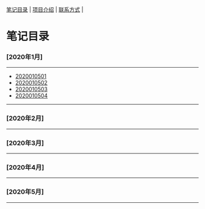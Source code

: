 [笔记目录](笔记目录.markdown) | [项目介绍](2111index.md) | [联系方式](2111index.md) |

# 笔记目录

### [2020年1月]
-----------------------------------------------------------------
* [2020010501](文章/2020010501.markdown)
* [2020010502](文章/2020010502.markdown)
* [2020010503](文章/产品海报.html)
* [2020010504](文章/产品海报.markdown)
-----------------------------------------------------------------
### [2020年2月]
-----------------------------------------------------------------
### [2020年3月]
-----------------------------------------------------------------
### [2020年4月]
-----------------------------------------------------------------
### [2020年5月]
-----------------------------------------------------------------
